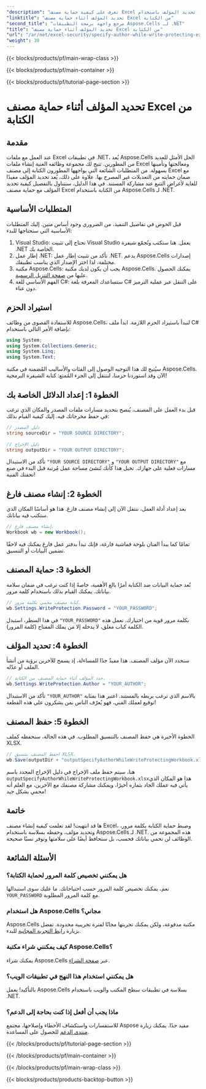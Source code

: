 ```yaml
---
"description": "تعرف على كيفية حماية مصنف Excel الخاص بك أثناء تحديد المؤلف باستخدام Aspose.Cells لـ .NET في هذا الدليل خطوة بخطوة."
"linktitle": "تحديد المؤلف أثناء حماية مصنف Excel من الكتابة"
"second_title": "مرجع واجهة برمجة التطبيقات Aspose.Cells لـ .NET"
"title": "تحديد المؤلف أثناء حماية مصنف Excel من الكتابة"
"url": "/ar/net/excel-security/specify-author-while-write-protecting-excel-workbook/"
"weight": 30
---
```


{{< blocks/products/pf/main-wrap-class >}}

{{< blocks/products/pf/main-container >}}

{{< blocks/products/pf/tutorial-page-section >}}

# تحديد المؤلف أثناء حماية مصنف Excel من الكتابة

## مقدمة

عند العمل مع ملفات Excel في تطبيقات .NET، يُعد Aspose.Cells الحل الأمثل للعديد من المطورين. تتيح لك مجموعة وظائفه الغنية إنشاء ملفات Excel ومعالجتها وتأمينها بسهولة. من المتطلبات الشائعة التي يواجهها المطورون الكتابة إلى مصنف Excel مع ضمان حمايته من التعديلات غير المصرح بها. علاوة على ذلك، يُعد تحديد المؤلف مفيدًا للغاية لأغراض التتبع عند مشاركة المستند. في هذا الدليل، سنتناول بالتفصيل كيفية تحديد المؤلف مع حماية مصنف Excel من الكتابة باستخدام Aspose.Cells لـ .NET.

## المتطلبات الأساسية

قبل الخوض في تفاصيل التنفيذ، من الضروري وجود أساس متين. إليك المتطلبات الأساسية التي ستحتاجها للبدء:

1. Visual Studio: تحتاج إلى تثبيت Visual Studio يعمل. هنا ستكتب وتُجمّع شيفرة .NET الخاصة بك.
2. إطار عمل .NET: تأكد من تثبيت إطار عمل .NET. يدعم Aspose.Cells إصدارات مختلفة، لذا اختر الإصدار الذي يناسب تطبيقك.
3. مكتبة Aspose.Cells: يجب أن يكون لديك مكتبة Aspose.Cells. يمكنك الحصول عليها من [صفحة التنزيل الرسمية](https://releases.aspose.com/cells/net/).
4. الفهم الأساسي للغة C#: ستساعدك المعرفة بلغة C# على التنقل عبر عملية الترميز دون عناء.

## استيراد الحزم

للاستفادة القصوى من وظائف Aspose.Cells، لنبدأ باستيراد الحزم اللازمة. ابدأ ملف C# بإضافة الأمر التالي باستخدام:

```csharp
using System;
using System.Collections.Generic;
using System.Linq;
using System.Text;
```

سيُتيح لك هذا التوجيه الوصول إلى الفئات والأساليب المُضمنة في مكتبة Aspose.Cells. الآن وقد استوردنا حزمنا، لننتقل إلى الجزء المُمتع: كتابة الشيفرة البرمجية!

## الخطوة 1: إعداد الدلائل الخاصة بك

قبل بدء العمل على المصنف، يُنصح بتحديد مسارات ملفات المصدر والمكان الذي ترغب في حفظ مخرجاتك فيه. إليك كيفية القيام بذلك:

```csharp
// دليل المصدر
string sourceDir = "YOUR SOURCE DIRECTORY";

// دليل الإخراج
string outputDir = "YOUR OUTPUT DIRECTORY";
```

تأكد من الاستبدال `"YOUR SOURCE DIRECTORY"` و `"YOUR OUTPUT DIRECTORY"` مع مسارات فعلية على جهازك. تخيل هذا كأنك تُنشئ مساحة عمل مُرتبة قبل البدء في صنع تحفتك الفنية!

## الخطوة 2: إنشاء مصنف فارغ

بعد إعداد أدلة العمل، ننتقل الآن إلى إنشاء مصنف فارغ. هذا هو أساسًا المكان الذي ستكتب فيه بياناتك.

```csharp
// إنشاء مصنف فارغ.
Workbook wb = new Workbook();
```

تمامًا كما يبدأ الفنان بلوحة قماشية فارغة، فإنك تبدأ بدفتر عمل فارغ يمكنك فيه لاحقًا تضمين البيانات أو التنسيق.

## الخطوة 3: حماية المصنف

تُعد حماية البيانات ضد الكتابة أمرًا بالغ الأهمية، خاصةً إذا كنت ترغب في ضمان سلامة بياناتك. يمكنك القيام بذلك باستخدام كلمة مرور.

```csharp
// كتابة مصنف محمي بكلمة مرور.
wb.Settings.WriteProtection.Password = "YOUR_PASSWORD";
```

في هذا السطر، استبدل `"YOUR_PASSWORD"` بكلمة مرور قوية من اختيارك. تعمل هذه الكلمة كباب مغلق، لا يدخله إلا من يملك المفتاح (كلمة المرور).

## الخطوة 4: تحديد المؤلف

سنحدد الآن مؤلف المصنف. هذا مفيدٌ جدًا للمساءلة، إذ يسمح للآخرين برؤية من أنشأ الملف أو عدّله.

```csharp
// حدد المؤلف أثناء حماية المصنف من الكتابة.
wb.Settings.WriteProtection.Author = "YOUR_AUTHOR";
```

تأكد من الاستبدال `"YOUR_AUTHOR"` بالاسم الذي ترغب بربطه بالمستند. اعتبر هذا بمثابة توقيع لعملك الفني، فهو يُعرّف الناس بمن يشكرون على هذه القطعة!

## الخطوة 5: حفظ المصنف

الخطوة الأخيرة هي حفظ المصنف بالتنسيق المطلوب. في هذه الحالة، سنحفظه كملف XLSX. 

```csharp
// احفظ المصنف بتنسيق XLSX.
wb.Save(outputDir + "outputSpecifyAuthorWhileWriteProtectingWorkbook.xlsx");
```

هنا، سيتم حفظ ملف الإخراج في دليل الإخراج المحدد باسم `outputSpecifyAuthorWhileWriteProtectingWorkbook.xlsx`هذا هو المكان الذي يأتي فيه عملك الجاد بثماره أخيرًا، ويمكنك مشاركة مصنفك مع الآخرين، مع العلم أنه محمي بشكل جيد!

## خاتمة

ها قد انتهيت! لقد تعلمت كيفية إنشاء مصنف Excel، وضبط حماية الكتابة بكلمة مرور، وتحديد مؤلف، وحفظه بسلاسة باستخدام Aspose.Cells لـ .NET. هذه المجموعة من الوظائف لن تحمي بياناتك فحسب، بل ستحافظ أيضًا على سلامتها وتوفر نسبًا صحيحة.

## الأسئلة الشائعة

### هل يمكنني تخصيص كلمة المرور لحماية الكتابة؟  
نعم، يمكنك تخصيص كلمة المرور حسب احتياجاتك. ما عليك سوى استبدالها `YOUR_PASSWORD` مع كلمة المرور المطلوبة.

### هل استخدام Aspose.Cells مجاني؟  
Aspose.Cells مكتبة مدفوعة، ولكن يمكنك تجربتها مجانًا لفترة تجريبية محدودة. تفضل بزيارة [رابط التجربة المجانية](https://releases.aspose.com/) للبدء.

### كيف يمكنني شراء مكتبة Aspose.Cells؟  
يمكنك شراء Aspose.Cells عبر [صفحة الشراء](https://purchase.aspose.com/buy).

### هل يمكنني استخدام هذا النهج في تطبيقات الويب؟  
بالتأكيد! يعمل Aspose.Cells بسلاسة في تطبيقات سطح المكتب والويب باستخدام .NET.

### ماذا يجب أن أفعل إذا كنت بحاجة إلى الدعم؟  
للاستفسارات واستكشاف الأخطاء وإصلاحها، مجتمع Aspose مفيد جدًا. يمكنك زيارة [منتدى الدعم](https://forum.aspose.com/c/cells/9) للحصول على المساعدة.

{{< /blocks/products/pf/tutorial-page-section >}}

{{< /blocks/products/pf/main-container >}}

{{< /blocks/products/pf/main-wrap-class >}}

{{< blocks/products/products-backtop-button >}}